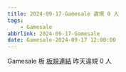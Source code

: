 ```yaml
---
title: 2024-09-17-Gamesale 違規 0 人
tags:
    - Gamesale
abbrlink: 2024-09-17-Gamesale
date: Gamesale-2024-09-17 12:00:00
---
```

Gamesale 板 [板規連結](https://www.ptt.cc/bbs/Gossiping/M.1637425085.A.07D.html)
昨天違規 0 人
